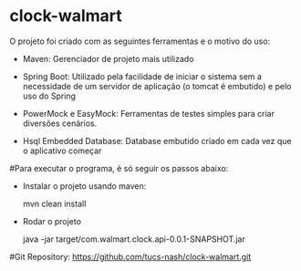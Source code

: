 # clock-walmart

O projeto foi criado com as seguintes ferramentas e o motivo do uso:

- Maven: Gerenciador de projeto mais utilizado

- Spring Boot: Utilizado pela facilidade de iniciar o sistema sem a necessidade de um servidor de aplicação (o tomcat é embutido) e pelo uso do Spring

- PowerMock e EasyMock: Ferramentas de testes simples para criar diversões cenários.

- Hsql Embedded Database: Database embutido criado em cada vez que o aplicativo começar


#Para executar o programa, é só seguir os passos abaixo:

- Instalar o projeto usando maven:

	mvn clean install

- Rodar o projeto

	java -jar target/com.walmart.clock.api-0.0.1-SNAPSHOT.jar


#Git Repository:
	https://github.com/tucs-nash/clock-walmart.git
